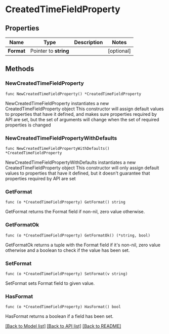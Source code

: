 # CreatedTimeFieldProperty

## Properties

Name | Type | Description | Notes
------------ | ------------- | ------------- | -------------
**Format** | Pointer to **string** |  | [optional] 

## Methods

### NewCreatedTimeFieldProperty

`func NewCreatedTimeFieldProperty() *CreatedTimeFieldProperty`

NewCreatedTimeFieldProperty instantiates a new CreatedTimeFieldProperty object
This constructor will assign default values to properties that have it defined,
and makes sure properties required by API are set, but the set of arguments
will change when the set of required properties is changed

### NewCreatedTimeFieldPropertyWithDefaults

`func NewCreatedTimeFieldPropertyWithDefaults() *CreatedTimeFieldProperty`

NewCreatedTimeFieldPropertyWithDefaults instantiates a new CreatedTimeFieldProperty object
This constructor will only assign default values to properties that have it defined,
but it doesn't guarantee that properties required by API are set

### GetFormat

`func (o *CreatedTimeFieldProperty) GetFormat() string`

GetFormat returns the Format field if non-nil, zero value otherwise.

### GetFormatOk

`func (o *CreatedTimeFieldProperty) GetFormatOk() (*string, bool)`

GetFormatOk returns a tuple with the Format field if it's non-nil, zero value otherwise
and a boolean to check if the value has been set.

### SetFormat

`func (o *CreatedTimeFieldProperty) SetFormat(v string)`

SetFormat sets Format field to given value.

### HasFormat

`func (o *CreatedTimeFieldProperty) HasFormat() bool`

HasFormat returns a boolean if a field has been set.


[[Back to Model list]](../README.md#documentation-for-models) [[Back to API list]](../README.md#documentation-for-api-endpoints) [[Back to README]](../README.md)


